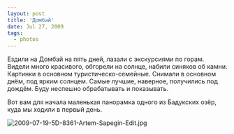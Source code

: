 ```yaml
---
layout: post
title: 'Домбай'
date: Jul 27, 2009
tags:
  - photos
---
```


Ездили на Домбай на пять дней, лазали с экскурсиями по горам. Видели много красивого, обгорели на солнце, набили синяков об камни. Картинки в основном туристическо-семейные. Снимали в основном днём, под ярким солнцем. Самые лучшие, наверное, получились под дождём. Буду неспешно обрабатывать и показывать.

Вот вам для начала маленькая панорамка одного из Бадукских озёр, куда мы ходили в первый день.

![2009-07-19-5D-8361-Artem-Sapegin-Edit.jpg](photo://412)
